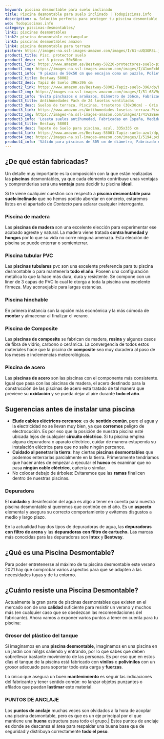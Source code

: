 ```yaml
---
keyword: piscina desmontable para suelo inclinado
title: Piscina desmontable para suelo inclinado | Todopiscinas.info
description: 🏊 Solución perfecta para proteger tu piscina desmontable este verano 2021. ¡piscina desmontable para suelo inclinado al mejor precio!
web: Todopiscinas.info
category: piscinas-desmontables/
link1: piscinas desmontables
link2: piscina desmontable rectangular
link3: piscinas desmontables amazon
link4: piscina desmontable para terraza
picture: https://images-na.ssl-images-amazon.com/images/I/61-uUQ3GR8L.jpg
product1_title: Pisc. protector suelo
product1_desc: set 8 piezas 50x50cm
product1_link: https://www.amazon.es/Bestway-58220-protectores-suelo-piscinas/dp/B00FQD5KII?__mk_es_ES=%C3%85M%C3%85%C5%BD%C3%95%C3%91&crid=1REBN46ZQ4Z5S&dchild=1&keywords=suelo+piscina+desmontable&qid=1615937845&sprefix=suelo+piscina+desmontable%2Caps%2C188&sr=8-3&linkCode=ll1&tag=todopiscinas0e-21&linkId=58fa726c3f55b8c151e9d0317bb1c255&language=es_ES&ref_=as_li_ss_tl
product1_img: https://images-na.ssl-images-amazon.com/images/I/41umExbR8zL.jpg
product1_info: '9 piezas de 50x50 cm que encajan como un puzzle, Polietileno esponjoso, Protección frente a pinchazos'
product2_title: Bestway 58002
product2_desc: Tapiz de Suelo 396x396 cm
product2_link: https://www.amazon.es/Bestway-58002-Tapiz-suelo-396/dp/B000FLRR0U?__mk_es_ES=%C3%85M%C3%85%C5%BD%C3%95%C3%91&crid=1REBN46ZQ4Z5S&dchild=1&keywords=suelo+piscina+desmontable&qid=1615937905&sprefix=suelo+piscina+desmontable%2Caps%2C188&sr=8-5&linkCode=ll1&tag=todopiscinas0e-21&linkId=f966b92196227638ab724ef7f08b506d&language=es_ES&ref_=as_li_ss_tl
product2_img: https://images-na.ssl-images-amazon.com/images/I/51-68V9g2qL.jpg
product2_info: 'Evita pinchazos o arañazos, Diámetro de 366cm, Fabricado en PVC resistente'
product3_title: Antihumedades Pack de 24 losetas ventiladas 
product3_desc: Suelos de terraza, Piscinas, trasteros (30x30cm) - Gris
product3_link: https://www.amazon.es/Antihumedades-losetas-terraza-Piscinas-trasteros/dp/B089Y98J87?__mk_es_ES=%C3%85M%C3%85%C5%BD%C3%95%C3%91&crid=1REBN46ZQ4Z5S&dchild=1&keywords=suelo+piscina+desmontable&qid=1615938055&sprefix=suelo+piscina+desmontable%2Caps%2C188&sr=8-3&linkCode=ll1&tag=todopiscinas0e-21&linkId=ed309b245c72298d5405cd3a03372a44&language=es_ES&ref_=as_li_ss_tl
product3_img: https://images-na.ssl-images-amazon.com/images/I/41%2BEeq7u0sL.jpg
product3_info: 'Loseta suelos antihumedad, Fabricadas en España, Medidas Losetas: 30x30x1,5 cm, Montaje fácil y seguro'
product4_title: Bestway 58001
product4_desc: Tapete de Suelo para piscina, azul, 335x335 cm
product4_link: https://www.amazon.es/Bestway-58001-Tapiz-suelo-azul/dp/B0017XO0FA?__mk_es_ES=%C3%85M%C3%85%C5%BD%C3%95%C3%91&crid=1REBN46ZQ4Z5S&dchild=1&keywords=suelo+piscina+desmontable&qid=1615938140&sprefix=suelo+piscina+desmontable%2Caps%2C188&sr=8-5&linkCode=ll1&tag=todopiscinas0e-21&linkId=303b4a5d7ac7f6dd90c4c1a77537ed51&language=es_ES&ref_=as_li_ss_tl
product4_img: https://images-na.ssl-images-amazon.com/images/I/5194LpcBRxL.jpg
product4_info: 'Válido para piscinas de 305 cm de diámetro, Fabricado en PVC, Color azul'
---
```




## ¿De qué  están fabricadas?

Un detalle muy importante es la composición con la que están realizadas las **piscinas** desmontables, ya que cada elemento contribuye unas ventajas y comprenderlas  será una **ventaja** para decidir tu piscina **ideal**.

Si te viene cualquier cuestión con respecto a **piscina desmontable para suelo inclinado** que no hemos podido abordar en concreto, estaremos listos en el apartado de _Contacto_ para aclarar cualquier interrogante.


### Piscina de madera

Las **piscinas de madera** son una excelente elección para experimentar ese acabado agreste y natural. La madera viene tratada **contra humedad y hongos** por lo que su vida no corre ninguna amenaza. Esta elección de piscina se puede enterrar o semienterrar.


### Piscina tubular PVC

Las **piscinas tubulares** pvc son una excelente preferencia para tu piscina desmontable o para mantenerla **todo el año**. Poseen una configuración metálica lo que la hace más dura, dura y resistente. Se compone con un liner de 3 capas de PVC lo cual le otorga a toda la piscina una excelente firmeza. Muy aconsejable para largas estancias.


### Piscina hinchable

En primera instancia son la opción más económica y la más cómoda de **montar** y almacenar al finalizar el verano.


### Piscina de Composite

Las **piscinas de composite** se fabrican de madera, **resina** y algunos casos de fibra de vidrio, carbono o cerámica. La convergencia de todos estos materiales hace que la piscina de **composite** sea muy duradera al paso de los meses e inclemencias meteorológicas.


### Piscina de acero

Las **piscinas de acero** son las piscinas con el componente más consistente. Igual que pasa con las piscinas de madera, el acero destinado para la construcción de las piscinas de acero está tratado de tal manera que previene su **oxidación** y se pueda dejar al aire durante **todo el año**.


## Sugerencias antes de instalar una piscina



*   **Elude cables eléctricos cercanos**: es de **sentido común**, pero el agua y la electricidad no se llevan muy bien, ya que **corremos** peligro de electrocución. Es por eso que la posición de nuestra piscina esté ubicada lejos de cualquier **circuito eléctrico**. Si tu piscina emplea alguna depuradora o aparato eléctrico, cuidar de manera estupenda su instalación eléctrica para que no salte ningún percance.
*   **Cuidado al penetrar la tierra:** hay ciertas **piscinas desmontables** que podemos enterrarlas parcialmente en la tierra. Primeramente tendríamos que hacer antes de empezar a ejecutar el **hueco** es examinar que no pasa **ningún cable eléctrico**, cañería o similar.
*   No colocar debajo de árboles: Evitaremos que las **ramas** finalicen dentro de nuestras piscinas.

<brand-panel :title=product1_title :desc=product1_desc :img=product1_img :link=product1_link></brand-panel>


### Depuradora

El **cuidado** y desinfección del agua es algo a tener en cuenta para nuestra piscina desmontable si queremos que continúe en el año. Es un **aspecto** elemental y asegura su correcto comportamiento y evitemos disgustos a medio y largo plazo.

En la actualidad hay dos tipos de depuradoras de agua, las **depuradoras con filtro de arena** y  las **depuradoras** **con filtro de cartucho.** Las marcas más conocidas para las depuradoras son **Intex** y **Bestway**.
## ¿Qué es una Piscina Desmontable?



Para poder entretenerse al máximo de tu piscina desmontable este verano 2021 hay que comprobar varios aspectos para que se adapten a las necesidades tuyas y de tu entorno.


## ¿Cuánto resiste una Piscina Desmontable?

Actualmente la gran parte de piscinas desmontables que existen en el mercado son de una **calidad** suficiente para resistir un verano y muchos más (en cualquier caso que se obedezcan las recomendaciones del fabricante). Ahora vamos a exponer varios puntos a tener en cuenta para tu piscina:


### Grosor del plástico del tanque

Si imaginamos en una **piscina desmontable**, imaginamos en una piscina en un jardín con niñ@s saliendo y entrando, por lo que sabes que deben sobrellevar bastante movimiento de las personas. Es por eso que en estos días el tanque de la piscina está fabricado con **vinilos** o **polivinilos** con un grosor adecuado para soportar todo esta carga y **fuerzas**.

Lo único que asegura un	 buen **mantenimiento** es seguir las indicaciones del fabricante y tener sentido común: no lanzar objetos punzantes o afilados que puedan **lastimar** este material.


### PUNTOS DE ANCLAJE

Los **puntos de anclaje** muchas veces son olvidados a la hora de acoplar una piscina desmontable, pero  es que es un eje principal por el que mantiene una **buena** estructura para todo el grupo.| Estos puntos de anclaje es donde se descansa el área para respaldar una buena base que de seguridad y distribuya correctamente **todo el peso**.

<external-banner></external-banner>


<stats-list :link1=link1 :link2=link2 :link3=link3 :link4=link4 :category=category></stats-list>